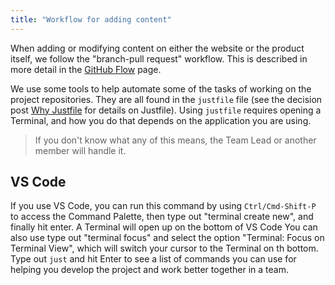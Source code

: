 ```yaml
---
title: "Workflow for adding content"
---
```


When adding or modifying content on either the website or the product
itself, we follow the "branch-pull request" workflow. This is described
in more detail in the [GitHub
Flow](https://docs.github.com/en/get-started/quickstart/github-flow)
page.

We use some tools to help automate some of the tasks of working on
the project repositories. They are all found in the `justfile` file (see the decision post [Why Justfile]() for details on Justfile).
Using `justfile` requires opening a Terminal, and how you do that depends on the
application you are using.

> If you don't know what any of this means, the Team Lead or another
> member will handle it.

## VS Code

If you use VS Code, you can run this command by using `Ctrl/Cmd-Shift-P`
to access the Command Palette, then type out "terminal create new", and
finally hit enter.
A Terminal will open up on the bottom of VS Code
You can also use type out "terminal focus" and select the option "Terminal: Focus on Terminal View", which will switch your cursor to the Terminal on th bottom.
Type out `just` and hit Enter to see a list of commands you can use for helping you develop the project and work better together in a team.
